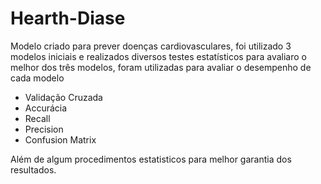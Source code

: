# Hearth-Diase

Modelo criado para prever doenças cardiovasculares, foi utilizado 3 modelos iniciais e realizados diversos testes estatísticos para avaliaro o melhor dos três modelos, foram utilizadas
para avaliar o desempenho de cada modelo
- Validação Cruzada
- Accurácia
- Recall
- Precision
- Confusion Matrix

Além de algum procedimentos estatisticos para melhor garantia dos resultados.
